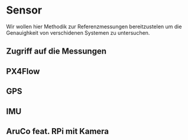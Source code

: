 # Sensor
Wir wollen hier Methodik zur Referenzmessungen bereitzustelen um die Genauighkeit von verschidenen Systemen zu untersuchen.
## Zugriff auf die Messungen
## PX4Flow
## GPS
## IMU
## AruCo feat. RPi mit Kamera
